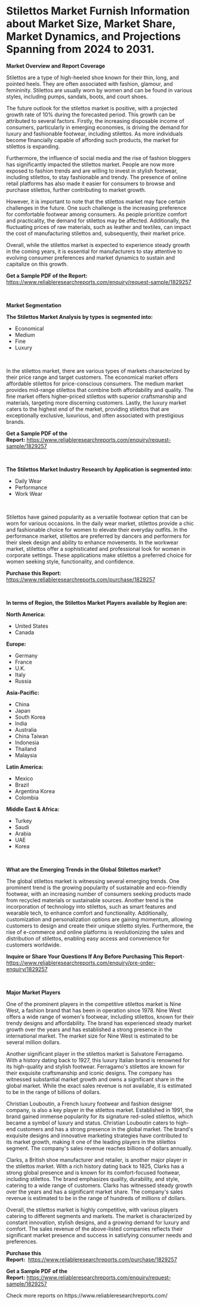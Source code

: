 <p><h1>Stilettos Market Furnish Information about Market Size, Market Share, Market Dynamics, and Projections Spanning from 2024 to 2031.</h1></p><p><strong>Market Overview and Report Coverage</strong></p>
<p><p>Stilettos are a type of high-heeled shoe known for their thin, long, and pointed heels. They are often associated with fashion, glamour, and femininity. Stilettos are usually worn by women and can be found in various styles, including pumps, sandals, boots, and court shoes.</p><p>The future outlook for the stilettos market is positive, with a projected growth rate of 10% during the forecasted period. This growth can be attributed to several factors. Firstly, the increasing disposable income of consumers, particularly in emerging economies, is driving the demand for luxury and fashionable footwear, including stilettos. As more individuals become financially capable of affording such products, the market for stilettos is expanding.</p><p>Furthermore, the influence of social media and the rise of fashion bloggers has significantly impacted the stilettos market. People are now more exposed to fashion trends and are willing to invest in stylish footwear, including stilettos, to stay fashionable and trendy. The presence of online retail platforms has also made it easier for consumers to browse and purchase stilettos, further contributing to market growth.</p><p>However, it is important to note that the stilettos market may face certain challenges in the future. One such challenge is the increasing preference for comfortable footwear among consumers. As people prioritize comfort and practicality, the demand for stilettos may be affected. Additionally, the fluctuating prices of raw materials, such as leather and textiles, can impact the cost of manufacturing stilettos and, subsequently, their market price.</p><p>Overall, while the stilettos market is expected to experience steady growth in the coming years, it is essential for manufacturers to stay attentive to evolving consumer preferences and market dynamics to sustain and capitalize on this growth.</p></p>
<p><strong>Get a Sample PDF of the Report:</strong> <a href="https://www.reliableresearchreports.com/enquiry/request-sample/1829257">https://www.reliableresearchreports.com/enquiry/request-sample/1829257</a></p>
<p>&nbsp;</p>
<p><strong>Market Segmentation</strong></p>
<p><strong>The Stilettos Market Analysis by types is segmented into:</strong></p>
<p><ul><li>Economical</li><li>Medium</li><li>Fine</li><li>Luxury</li></ul></p>
<p>&nbsp;</p>
<p><p>In the stilettos market, there are various types of markets characterized by their price range and target customers. The economical market offers affordable stilettos for price-conscious consumers. The medium market provides mid-range stilettos that combine both affordability and quality. The fine market offers higher-priced stilettos with superior craftsmanship and materials, targeting more discerning customers. Lastly, the luxury market caters to the highest end of the market, providing stilettos that are exceptionally exclusive, luxurious, and often associated with prestigious brands.</p></p>
<p><strong>Get a Sample PDF of the Report:</strong>&nbsp;<a href="https://www.reliableresearchreports.com/enquiry/request-sample/1829257">https://www.reliableresearchreports.com/enquiry/request-sample/1829257</a></p>
<p>&nbsp;</p>
<p><strong>The Stilettos Market Industry Research by Application is segmented into:</strong></p>
<p><ul><li>Daily Wear</li><li>Performance</li><li>Work Wear</li></ul></p>
<p>&nbsp;</p>
<p><p>Stilettos have gained popularity as a versatile footwear option that can be worn for various occasions. In the daily wear market, stilettos provide a chic and fashionable choice for women to elevate their everyday outfits. In the performance market, stilettos are preferred by dancers and performers for their sleek design and ability to enhance movements. In the workwear market, stilettos offer a sophisticated and professional look for women in corporate settings. These applications make stilettos a preferred choice for women seeking style, functionality, and confidence.</p></p>
<p><strong>Purchase this Report:</strong>&nbsp; <a href="https://www.reliableresearchreports.com/purchase/1829257">https://www.reliableresearchreports.com/purchase/1829257</a></p>
<p>&nbsp;</p>
<p><strong>In terms of Region, the Stilettos Market Players available by Region are:</strong></p>
<p>
    <p> <strong> North America: </strong>
        <ul>
            <li>United States</li>
            <li>Canada</li>
        </ul>
        </p> 
    <p> <strong> Europe: </strong>
        <ul>
            <li>Germany</li>
            <li>France</li>
            <li>U.K.</li>
            <li>Italy</li>
            <li>Russia</li>
        </ul>
        </p> 
    <p> <strong> Asia-Pacific: </strong>
        <ul>
            <li>China</li>
            <li>Japan</li>
            <li>South Korea</li>
            <li>India</li>
            <li>Australia</li>
            <li>China Taiwan</li>
            <li>Indonesia</li>
            <li>Thailand</li>
            <li>Malaysia</li>
        </ul>
        </p> 
    <p> <strong> Latin America: </strong>
        <ul>
            <li>Mexico</li>
            <li>Brazil</li>
            <li>Argentina Korea</li>
            <li>Colombia</li>
        </ul>
        </p> 
    <p> <strong> Middle East & Africa: </strong>
        <ul>
            <li>Turkey</li>
            <li>Saudi</li>
            <li>Arabia</li>
            <li>UAE</li>
            <li>Korea</li>
        </ul>
    </p>
    </p>
<p>&nbsp;</p>
<p><strong>What are the Emerging Trends in the Global Stilettos market?</strong></p>
<p><p>The global stilettos market is witnessing several emerging trends. One prominent trend is the growing popularity of sustainable and eco-friendly footwear, with an increasing number of consumers seeking products made from recycled materials or sustainable sources. Another trend is the incorporation of technology into stilettos, such as smart features and wearable tech, to enhance comfort and functionality. Additionally, customization and personalization options are gaining momentum, allowing customers to design and create their unique stiletto styles. Furthermore, the rise of e-commerce and online platforms is revolutionizing the sales and distribution of stilettos, enabling easy access and convenience for customers worldwide.</p></p>
<p><strong>Inquire or Share Your Questions If Any Before Purchasing This Report</strong>- <a href="https://www.reliableresearchreports.com/enquiry/pre-order-enquiry/1829257">https://www.reliableresearchreports.com/enquiry/pre-order-enquiry/1829257</a></p>
<p>&nbsp;</p>
<p><strong>Major Market Players</strong></p>
<p><p>One of the prominent players in the competitive stilettos market is Nine West, a fashion brand that has been in operation since 1978. Nine West offers a wide range of women's footwear, including stilettos, known for their trendy designs and affordability. The brand has experienced steady market growth over the years and has established a strong presence in the international market. The market size for Nine West is estimated to be several million dollars.</p><p>Another significant player in the stilettos market is Salvatore Ferragamo. With a history dating back to 1927, this luxury Italian brand is renowned for its high-quality and stylish footwear. Ferragamo's stilettos are known for their exquisite craftsmanship and iconic designs. The company has witnessed substantial market growth and owns a significant share in the global market. While the exact sales revenue is not available, it is estimated to be in the range of billions of dollars.</p><p>Christian Louboutin, a French luxury footwear and fashion designer company, is also a key player in the stilettos market. Established in 1991, the brand gained immense popularity for its signature red-soled stilettos, which became a symbol of luxury and status. Christian Louboutin caters to high-end customers and has a strong presence in the global market. The brand's exquisite designs and innovative marketing strategies have contributed to its market growth, making it one of the leading players in the stilettos segment. The company's sales revenue reaches billions of dollars annually.</p><p>Clarks, a British shoe manufacturer and retailer, is another major player in the stilettos market. With a rich history dating back to 1825, Clarks has a strong global presence and is known for its comfort-focused footwear, including stilettos. The brand emphasizes quality, durability, and style, catering to a wide range of customers. Clarks has witnessed steady growth over the years and has a significant market share. The company's sales revenue is estimated to be in the range of hundreds of millions of dollars.</p><p>Overall, the stilettos market is highly competitive, with various players catering to different segments and markets. The market is characterized by constant innovation, stylish designs, and a growing demand for luxury and comfort. The sales revenue of the above-listed companies reflects their significant market presence and success in satisfying consumer needs and preferences.</p></p>
<p><strong>Purchase this Report:</strong>&nbsp;&nbsp;<a href="https://www.reliableresearchreports.com/purchase/1829257">https://www.reliableresearchreports.com/purchase/1829257</a></p>
<p></p>
<p><strong>Get a Sample PDF of the Report:</strong>&nbsp;<a href="https://www.reliableresearchreports.com/enquiry/request-sample/1829257">https://www.reliableresearchreports.com/enquiry/request-sample/1829257</a></p>
<p>Check more reports on https://www.reliableresearchreports.com/</p>